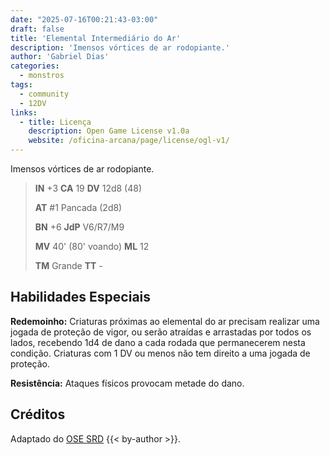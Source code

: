 ```yaml
---
date: "2025-07-16T00:21:43-03:00"
draft: false
title: 'Elemental Intermediário do Ar'
description: 'Imensos vórtices de ar rodopiante.'
author: 'Gabriel Dias'
categories:
  - monstros
tags:
  - community
  - 12DV
links:
  - title: Licença
    description: Open Game License v1.0a
    website: /oficina-arcana/page/license/ogl-v1/
---
```


Imensos vórtices de ar rodopiante.

> **IN** +3 **CA** 19 **DV** 12d8 (48)
>
> **AT** #1 Pancada (2d8)
>
> **BN** +6 **JdP** V6/R7/M9
>
> **MV** 40' (80' voando) **ML** 12
>
> **TM** Grande **TT** -

## Habilidades Especiais

**Redemoinho:** Criaturas próximas ao elemental do ar precisam realizar uma jogada de proteção de vigor, ou serão atraídas e arrastadas por todos os lados, recebendo 1d4 de dano a cada rodada que permanecerem nesta condição. Criaturas com 1 DV ou menos não tem direito a uma jogada de proteção.

**Resistência:** Ataques físicos provocam metade do dano.

## Créditos

Adaptado do [OSE SRD](https://ose-srd.netlify.app/) {{< by-author >}}.
